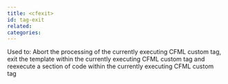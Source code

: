 ```yaml
---
title: <cfexit>
id: tag-exit
related:
categories:
---
```


Used to: Abort the processing of the currently executing CFML custom tag, exit the template
	within the currently executing CFML custom tag and reexecute a section of code within the currently
	executing CFML custom tag
